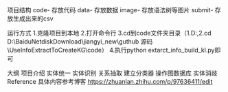项目结构
code- 存放代码
data- 存放数据
image- 存放语法树等图片
submit- 存放生成出来的csv

运行方式
1.克隆项目到本地
2.打开命令行
3.cd到code文件夹目录（1.D:,2.cd D:\BaiduNetdiskDownload\jiangyi_new\guthub 源码\UseInfoExtractToCreateKG\code）
4.执行python extarct_info_build_kl.py即可

大纲
    项目介绍
    实体统一
    实体识别
    关系抽取
    建立分类器
    操作图数据库
    实体消歧
    Reference
具体内容参考博客 https://zhuanlan.zhihu.com/p/97636411/edit
